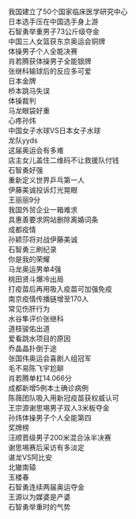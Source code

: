 我国建立了50个国家临床医学研究中心  
日本选手压在中国选手身上游  
石智勇举重男子73公斤级夺金  
中国三人女篮获东京奥运会铜牌  
体操男子个人全能决赛  
肖若腾获体操男子全能银牌  
张继科输球后的反应多可爱  
日本金牌  
桥本跳马失误  
体操裁判  
马龙眼袋好重  
心疼孙炜  
中国女子水球VS日本女子水球  
龙队yyds  
这届奥运会有多难  
店主女儿盖住二维码不让救援队付钱  
石智勇好强  
重新定义世界乒乓第一人  
伊藤美诚投诉灯光晃眼  
王丽丽9分  
我国外贸企业一箱难求  
具惠善要求网站删除离婚词条  
成都疫情  
孙颖莎将对战伊藤美诚  
石智勇三刷纪录  
你是我的荣耀  
马龙奥运男单4强  
桃田贤斗爆冷出局  
打疫苗后再用吸入疫苗可加强免疫  
南京疫情传播链增至170人  
常见伤肝行为  
水谷隼评价张继科  
道枝骏佑出道  
爱看跳水项目的原因  
乔晶晶扑倒于途  
张国伟奥运会喜剧人组冠军  
毛不易陈飞宇尬聊  
肖若腾单杠14.066分  
成都新增5例本土确诊病例  
陈薇团队吸入用新冠疫苗获权威认可  
王宗源谢思埸男子双人3米板夺金  
孙炜体操男子个人全能第四  
奖牌榜  
汪顺晋级男子200米混合泳半决赛  
谢思埸赛后采访有多淡定  
谌龙VS阿比安  
北辙南辕  
玉楼春  
石智勇连续两届奥运夺金  
王源以为媒婆是产婆  
石智勇举重时的气势  
